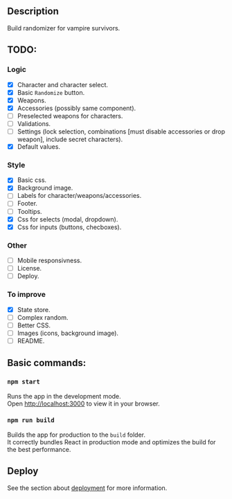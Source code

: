 
## Description

Build randomizer for vampire survivors.

## TODO:
### Logic
- [x] Character and character select.
- [x] Basic `Randomize` button.
- [x] Weapons.
- [x] Accessories (possibly same component).
- [ ] Preselected weapons for characters.
- [ ] Validations.
- [ ] Settings (lock selection, combinations [must disable accessories or drop weapon], include secret characters).
- [x] Default values.
### Style
- [x] Basic css.
- [x] Background image.
- [ ] Labels for character/weapons/accessories.
- [ ] Footer.
- [ ] Tooltips.
- [x] Css for selects (modal, dropdown).
- [x] Css for inputs (buttons, checboxes).
### Other
- [ ] Mobile responsivness.
- [ ] License.
- [ ] Deploy.
### To improve
- [x] State store.
- [ ] Complex random.
- [ ] Better CSS.
- [ ] Images (icons, background image).
- [ ] README.

## Basic commands:

### `npm start`

Runs the app in the development mode.\
Open [http://localhost:3000](http://localhost:3000) to view it in your browser.

### `npm run build`

Builds the app for production to the `build` folder.\
It correctly bundles React in production mode and optimizes the build for the best performance.

## Deploy
See the section about [deployment](https://facebook.github.io/create-react-app/docs/deployment) for more information.